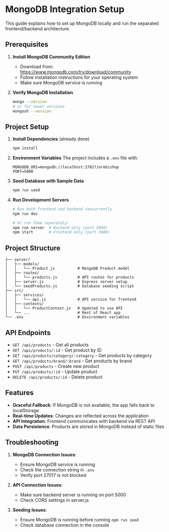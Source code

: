 # MongoDB Integration Setup

This guide explains how to set up MongoDB locally and run the separated frontend/backend architecture.

## Prerequisites

1. **Install MongoDB Community Edition**
   - Download from: https://www.mongodb.com/try/download/community
   - Follow installation instructions for your operating system
   - Make sure MongoDB service is running

2. **Verify MongoDB Installation**
   ```bash
   mongo --version
   # or for newer versions
   mongosh --version
   ```

## Project Setup

1. **Install Dependencies** (already done)
   ```bash
   npm install
   ```

2. **Environment Variables**
   The project includes a `.env` file with:
   ```
   MONGODB_URI=mongodb://localhost:27017/orebishop
   PORT=5000
   ```

3. **Seed Database with Sample Data**
   ```bash
   npm run seed
   ```

4. **Run Development Servers**
   ```bash
   # Run both frontend and backend concurrently
   npm run dev
   
   # Or run them separately:
   npm run server  # Backend only (port 5000)
   npm start       # Frontend only (port 3000)
   ```

## Project Structure

```
├── server/
│   ├── models/
│   │   └── Product.js          # MongoDB Product model
│   ├── routes/
│   │   └── products.js         # API routes for products
│   ├── server.js               # Express server setup
│   └── seedProducts.js         # Database seeding script
├── src/
│   ├── services/
│   │   └── api.js              # API service for frontend
│   ├── contexts/
│   │   └── ProductContext.js   # Updated to use API
│   └── ...                     # Rest of React app
└── .env                        # Environment variables
```

## API Endpoints

- `GET /api/products` - Get all products
- `GET /api/products/:id` - Get product by ID
- `GET /api/products/category/:category` - Get products by category
- `GET /api/products/brand/:brand` - Get products by brand
- `POST /api/products` - Create new product
- `PUT /api/products/:id` - Update product
- `DELETE /api/products/:id` - Delete product

## Features

- **Graceful Fallback**: If MongoDB is not available, the app falls back to localStorage
- **Real-time Updates**: Changes are reflected across the application
- **API Integration**: Frontend communicates with backend via REST API
- **Data Persistence**: Products are stored in MongoDB instead of static files

## Troubleshooting

1. **MongoDB Connection Issues**:
   - Ensure MongoDB service is running
   - Check the connection string in `.env`
   - Verify port 27017 is not blocked

2. **API Connection Issues**:
   - Make sure backend server is running on port 5000
   - Check CORS settings in server.js

3. **Seeding Issues**:
   - Ensure MongoDB is running before running `npm run seed`
   - Check database connection in the console